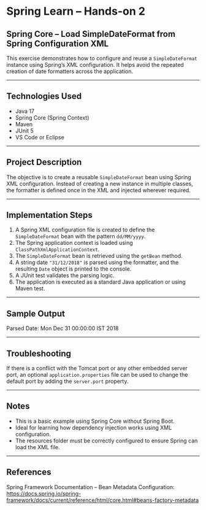 # Spring Learn – Hands-on 2

## Spring Core – Load SimpleDateFormat from Spring Configuration XML

This exercise demonstrates how to configure and reuse a `SimpleDateFormat` instance using Spring’s XML configuration. It helps avoid the repeated creation of date formatters across the application.

---

## Technologies Used

- Java 17
- Spring Core (Spring Context)
- Maven
- JUnit 5
- VS Code or Eclipse

---

## Project Description

The objective is to create a reusable `SimpleDateFormat` bean using Spring XML configuration. Instead of creating a new instance in multiple classes, the formatter is defined once in the XML and injected wherever required.

---

## Implementation Steps

1. A Spring XML configuration file is created to define the `SimpleDateFormat` bean with the pattern `dd/MM/yyyy`.
2. The Spring application context is loaded using `ClassPathXmlApplicationContext`.
3. The `SimpleDateFormat` bean is retrieved using the `getBean` method.
4. A string date `"31/12/2018"` is parsed using the formatter, and the resulting `Date` object is printed to the console.
5. A JUnit test validates the parsing logic.
6. The application is executed as a standard Java application or using Maven test.

---

## Sample Output

Parsed Date: Mon Dec 31 00:00:00 IST 2018

---

## Troubleshooting

If there is a conflict with the Tomcat port or any other embedded server port, an optional `application.properties` file can be used to change the default port by adding the `server.port` property.

---

## Notes

- This is a basic example using Spring Core without Spring Boot.
- Ideal for learning how dependency injection works using XML configuration.
- The resources folder must be correctly configured to ensure Spring can load the XML file.

---

## References

Spring Framework Documentation – Bean Metadata Configuration:  
https://docs.spring.io/spring-framework/docs/current/reference/html/core.html#beans-factory-metadata
